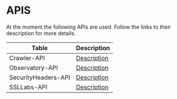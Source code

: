 APIS
============

At the moment the following APIs are used. Follow the links to their description
for more details.

| Table | Description |
| ----------- | ----------- |
| Crawler-API | [Description](/apis/crawler/README.md) |
| Observatory-API  | [Description](/apis/observatory/README.md) |
| SecurityHeaders-API | [Description](/apis/observatory/README.md) |
| SSLLabs-API | [Description](/apis/ssllabs/README.md) |
